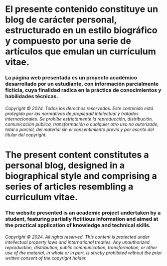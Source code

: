 
# El presente contenido constituye un blog de carácter personal, estructurado en un estilo biográfico y compuesto por una serie de artículos que emulan un currículum vitae.

### La página web presentada es un proyecto académico desarrollado por un estudiante, con información parcialmente ficticia, cuya finalidad radica en la práctica de conocimientos y habilidades técnicas.

###### Copyright © 2024. Todos los derechos reservados. Este contenido está protegido por las normativas de propiedad intelectual y tratados internacionales. Se prohíbe estrictamente la reproducción, distribución, comunicación pública, transformación o cualquier otro uso no autorizado, total o parcial, del material sin el consentimiento previo y por escrito del titular del copyright.

# The present content constitutes a personal blog, designed in a biographical style and comprising a series of articles resembling a curriculum vitae.

### The website presented is an academic project undertaken by a student, featuring partially fictitious information and aimed at the practical application of knowledge and technical skills.

###### Copyright © 2024. All rights reserved. This content is protected under intellectual property laws and international treaties. Any unauthorized reproduction, distribution, public communication, transformation, or other use of the material, in whole or in part, is strictly prohibited without the prior written consent of the copyright holder.